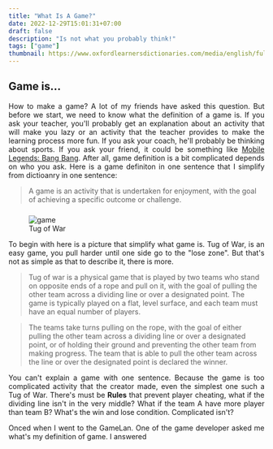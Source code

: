 ```yaml
---
title: "What Is A Game?"
date: 2022-12-29T15:01:31+07:00
draft: false
description: "Is not what you probably think!"
tags: ["game"]
thumbnail: https://www.oxfordlearnersdictionaries.com/media/english/fullsize/g/gam/games/games.png
---
```


## Game is...
<p style="text-align:justify">
    How to make a game? A lot of my friends have asked this question. But before we start, we need to know what the definition of a game is. If you ask your teacher, you'll probably get an explanation about an activity that will make you lazy or an activity that the teacher provides to make the learning process more fun. If you ask your coach, he'll probably be thinking about sports. If you ask your friend, it could be something like <a href="https://m.mobilelegends.com/"> Mobile Legends: Bang Bang</a>. After all, game definition is a bit complicated depends on who you ask. Here is a game definiton in one sentence that I simplify from dictioanry in one sentence:
</p>

> A game is an activity that is undertaken for enjoyment, with the goal of achieving a specific outcome or challenge.

### 

<figure>
    <img src="https://cdn.idntimes.com/content-images/community/2018/03/img-5975f6000b70f-810x429-d1e57e8d4c40be1106206cb1cd3d43d0_600x400.jpg"
         alt="game">
    <figcaption>Tug of War</figcaption>
</figure>
<p style="text-align:justify">
    To begin with here is a picture that simplify what game is. Tug of War, is an easy game, you pull harder until one side go to the "lose zone". But that's not as simple as that to describe it, there is more.
</p>

> Tug of war is a physical game that is played by two teams who stand on opposite ends of a rope and pull on it, with  the goal of pulling the other team across a dividing line or over a designated point. The game is typically played on a flat, level surface, and each team must have an equal number of players.

> The teams take turns pulling on the rope, with the goal of either pulling the other team across a dividing line or over a designated point, or of holding their ground and preventing the other team from making progress. The team that is able to pull the other team across the line or over the designated point is declared the winner.

<p style="text-align:justify">
    You can't explain a game with one sentence. Because the game is too complicated activity that the creator made, even the simplest one such a Tug of War. There's must be <b>Rules</b> that prevent player cheating, what if the dividing line isn't in the very middle? What if the team A have more player than team B? What's the win and lose condition. Complicated isn't?
</p>
<p style="text-align:justify">
    Onced when I went to the GameLan. One of the game developer asked me what's my definition of game. I answered
</p>